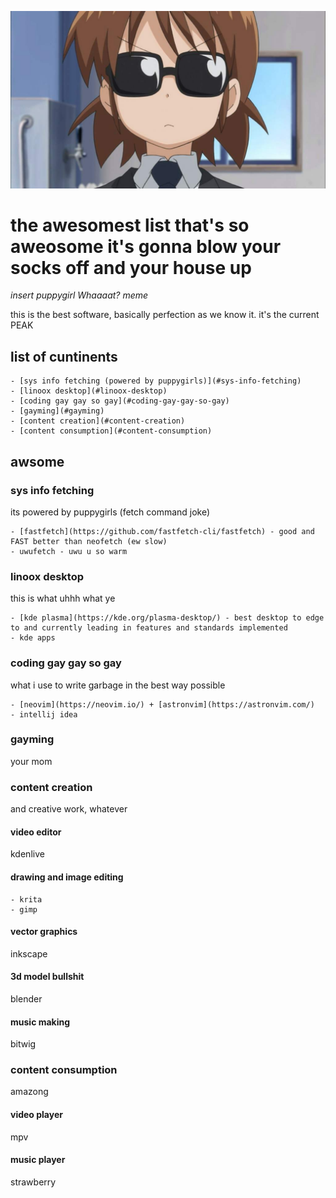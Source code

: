 ![awesome](assets/image.png)

# the awesomest list that's so aweosome it's gonna blow your socks off and your house up

*insert puppygirl Whaaaat? meme*

this is the best software, basically perfection as we know it. it's the current PEAK

## list of cuntinents
    - [sys info fetching (powered by puppygirls)](#sys-info-fetching)
    - [linoox desktop](#linoox-desktop)
    - [coding gay gay so gay](#coding-gay-gay-so-gay)
    - [gayming](#gayming)
    - [content creation](#content-creation)
    - [content consumption](#content-consumption)

## awsome

### sys info fetching
its powered by puppygirls (fetch command joke)

    - [fastfetch](https://github.com/fastfetch-cli/fastfetch) - good and FAST better than neofetch (ew slow)
    - uwufetch - uwu u so warm

### linoox desktop
this is what uhhh what ye

    - [kde plasma](https://kde.org/plasma-desktop/) - best desktop to edge to and currently leading in features and standards implemented
    - kde apps

### coding gay gay so gay
what i use to write garbage in the best way possible

    - [neovim](https://neovim.io/) + [astronvim](https://astronvim.com/)
    - intellij idea

### gayming

your mom

### content creation
and creative work, whatever

#### video editor
kdenlive

#### drawing and image editing

    - krita
    - gimp

#### vector graphics
inkscape

#### 3d model bullshit
blender

#### music making
bitwig

### content consumption
amazong

#### video player
mpv

#### music player
strawberry